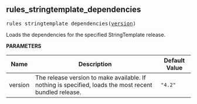 <!-- Generated with Stardoc: http://skydoc.bazel.build -->

<a name="#rules_stringtemplate_dependencies"></a>

## rules_stringtemplate_dependencies

<pre>
rules_stringtemplate_dependencies(<a href="#rules_stringtemplate_dependencies-version">version</a>)
</pre>

Loads the dependencies for the specified StringTemplate release.

**PARAMETERS**


| Name  | Description | Default Value |
| --------------- | --------------- | --------------- |
| <a name="rules_stringtemplate_dependencies-version"></a>version |  The release version to make available.          If nothing is specified, loads the most recent bundled release.   |  <code>"4.2"</code> |


